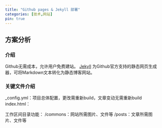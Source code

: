 ```yaml
---
title: "Github pages & Jekyll 部署"
categories: [技术,网站]
pin: true
---
```


## 方案分析

### 介绍
Github无需成本，允许用户免费建站。
[Jekyll](https://jekyllcn.com/)  为Github官方支持的静态网页生成器，可将Markdown文本转化为静态博客网站。


### 关键文件介绍
_config.yml：项目总体配置，更改需重新build，文章变动无需重新build
index.html：

工作区间目录功能：
/commons：网站所需图片、文件等
/posts：文章所需图片、文件等


